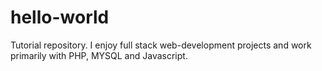 # hello-world
Tutorial repository.
I enjoy full stack web-development projects and work primarily with PHP, MYSQL and Javascript.

